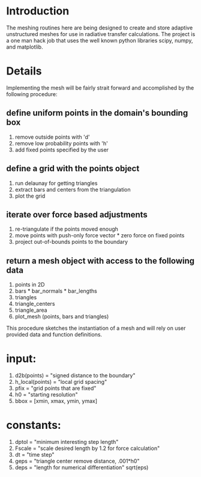 # Introduction #

The meshing routines here are being designed to create and store adaptive unstructured meshes for use in radiative transfer calculations.  The project is a one man hack job that uses the well known python libraries scipy, numpy, and matplotlib.


# Details #

Implementing the mesh will be fairly strait forward and accomplished by the following procedure:

## define uniform points in the domain's bounding box ##
  1. remove outside points with 'd'
  1. remove low probability points with 'h'
  1. add fixed points specified by the user

## define a grid with the points object ##
  1. run delaunay for getting triangles
  1. extract bars and centers from the triangulation
  1. plot the grid

## iterate over force based adjustments ##
  1. re-triangulate if the points moved enough
  1. move points with push-only force vector
    * zero force on fixed points
  1. project out-of-bounds points to the boundary
## return a mesh object with access to the following data ##
  1. points in 2D
  1. bars
    * bar\_normals
    * bar\_lengths
  1. triangles
  1. triangle\_centers
  1. triangle\_area
  1. plot\_mesh (points, bars and triangles)


This procedure sketches the instantiation of a mesh and will rely on user provided data and function definitions.

# input: #
  1. d2b(points) = "signed distance to the boundary"
  1. h\_local(points) = "local grid spacing"
  1. pfix = "grid points that are fixed"
  1. h0 = "starting resolution"
  1. bbox = [xmin, xmax, ymin, ymax]

# constants: #
  1. dptol = "minimum interesting step length"
  1. Fscale = "scale desired length by 1.2 for force calculation"
  1. dt = "time step"
  1. geps = "triangle center remove distance, .001\*h0"
  1. deps = "length for numerical differentiation" sqrt(eps)